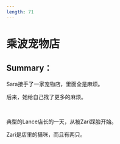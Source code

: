 ```yaml
---
length: 71
---
```


# 乘波宠物店

## Summary：

Sara接手了一家宠物店，里面全是麻烦。

后来，她给自己找了更多的麻烦。

<br>

典型的Lance店长的一天，从被Zari踩脸开始。

Zari是店里的猫咪，而且有两只。

